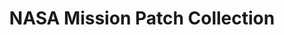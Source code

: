 ---
title: "NASA Mission Patch Collection"
year: 2024
medium: "Digital Illustration, Vector Graphics"
description: "Official mission patches for various NASA programs including Artemis and ISS missions"
category: "professional"
tags: ["NASA", "space", "patch design", "official", "vector", "Artemis", "ISS"]
featured: true
gallery:
  - type: "image"
    filename: "bird_scissors.png"
    alt: "Hero image showing mission patch design process"
    caption: "Design process overview for NASA mission patches"
  - type: "text"
    title: "Design Process"
    content: "Each mission patch goes through extensive design review with NASA's design board. The process involves collaboration with mission teams, astronauts, and design committees to ensure accuracy and significance."
  - type: "carousel"
    images:
      - filename: "bird_scissors.png"
        alt: "Artemis I mission patch"
        caption: "Artemis I - Return to the Moon"
      - filename: "bird_scissors.png"
        alt: "Artemis II mission patch"
        caption: "Artemis II - First crewed lunar mission since Apollo"
      - filename: "bird_scissors.png"
        alt: "Artemis III mission patch"
        caption: "Artemis III - First woman and next man on the Moon"
  - type: "text"
    title: "Technical Requirements"
    content: "Mission patches must meet strict NASA guidelines for colors, symbolism, and manufacturing specifications. Each design is optimized for embroidery on space suits and flight gear."
  - type: "image"
    filename: "bird_scissors.png"
    alt: "Final patch specifications document"
    caption: "Technical specifications and color guidelines for manufacturing"
extensions:
  client: "NASA"
  project_type: "Official mission patches"
  approval_process: "NASA design review board"
  usage: "Worn by astronauts, official merchandise"
---